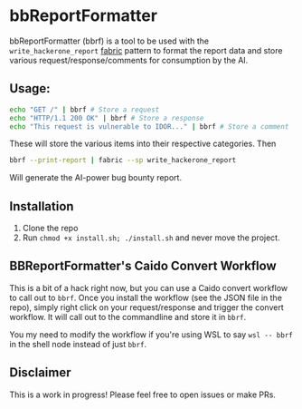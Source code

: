# bbReportFormatter

bbReportFormatter (bbrf) is a tool to be used with the `write_hackerone_report` [fabric](https://github.com/danielmiessler/fabric) pattern to format the report data and store various request/response/comments for consumption by the AI.

## Usage:
```bash
echo "GET /" | bbrf # Store a request
echo "HTTP/1.1 200 OK" | bbrf # Store a response
echo "This request is vulnerable to IDOR..." | bbrf # Store a comment
```

These will store the various items into their respective categories. Then

```bash
bbrf --print-report | fabric --sp write_hackerone_report
```
Will generate the AI-power bug bounty report.


## Installation
1. Clone the repo
2. Run `chmod +x install.sh; ./install.sh` and never move the project.

## BBReportFormatter's Caido Convert Workflow

This is a bit of a hack right now, but you can use a Caido convert workflow to call out to `bbrf`. Once you install the workflow (see the JSON file in the repo), simply right click on your request/response and trigger the convert workflow. It will call out to the commandline and store it in `bbrf`.

You my need to modify the workflow if you're using WSL to say `wsl -- bbrf` in the shell node instead of just `bbrf`.


## Disclaimer

This is a work in progress! Please feel free to open issues or make PRs.
